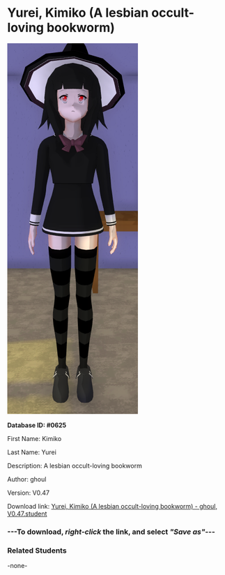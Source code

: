 # Yurei, Kimiko (A lesbian occult-loving bookworm)

<img src="Files/Yurei, Kimiko (A lesbian occult-loving bookworm).png" title="Yurei, Kimiko (A lesbian occult-loving bookworm) - ghoul, V0.47">

**Database ID: #0625**

First Name: Kimiko

Last Name: Yurei

Description: A lesbian occult-loving bookworm

Author: ghoul

Version: V0.47

Download link: <a href="https://raw.githubusercontent.com/Arbiter1223/Daigaku-Gurashi-Custom-Students/master/Students/Files/Yurei%2C%20Kimiko%20(A%20lesbian%20occult-loving%20bookworm)%20-%20ghoul%2C%20V0.47.student">Yurei, Kimiko (A lesbian occult-loving bookworm) - ghoul, V0.47.student</a>

### ---**To download, _right-click_ the link, and select _"Save as"_**---

### Related Students

-none-
